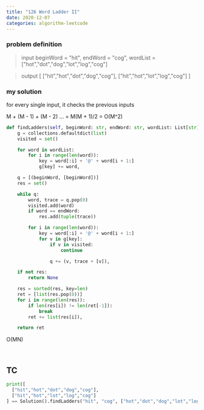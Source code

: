 ```yaml
---
title: "126 Word Ladder II"
date: 2020-12-07
categories: algorithm-leetcode
---
```


### problem definition

> input
beginWord = "hit",
endWord = "cog",
wordList = ["hot","dot","dog","lot","log","cog"]

> output
[
  ["hit","hot","dot","dog","cog"],
  ["hit","hot","lot","log","cog"]
]

### my solution

for every single input, it checks the previous inputs

 M + (M - 1) + (M - 2) ... = M(M + 1)/2
  = O(M^2)


```python
def findLadders(self, beginWord: str, endWord: str, wordList: List[str]) -> List[List[str]]:
    g = collections.defaultdict(list)
    visited = set()

    for word in wordList:
        for i in range(len(word)):
            key = word[:i] + '@' + word[i + 1:]
            g[key] += word,

    q = [(beginWord, [beginWord])]
    res = set()

    while q:
        word, trace = q.pop(0)
        visited.add(word)
        if word == endWord:
            res.add(tuple(trace))

        for i in range(len(word)):
            key = word[:i] + '@' + word[i + 1:]
            for v in g[key]:
                if v in visited:
                    continue

                q += (v, trace + [v]),

    if not res:
        return None

    res = sorted(res, key=len)
    ret = [list(res.pop(0))]
    for i in range(len(res)):
        if len(res[i]) != len(ret[-1]):
            break
        ret += list(res[i]),

    return ret
```

O(MN)

&nbsp;


## TC
```python
print([
  ["hit","hot","dot","dog","cog"],
  ["hit","hot","lot","log","cog"]
] == Solution().findLadders("hit", "cog", ["hot","dot","dog","lot","log","cog"]))
```
